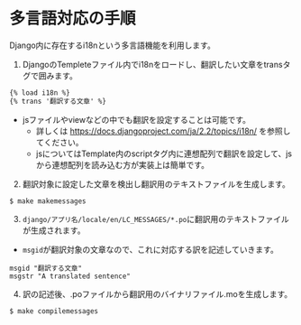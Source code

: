 # 多言語対応の手順

Django内に存在するi18nという多言語機能を利用します。

1. DjangoのTempleteファイル内でi18nをロードし、翻訳したい文章をtransタグで囲みます。

```html
{% load i18n %}
{% trans '翻訳する文章' %}
```

- jsファイルやviewなどの中でも翻訳を設定することは可能です。
  - 詳しくは https://docs.djangoproject.com/ja/2.2/topics/i18n/ を参照してください。
  - jsについてはTemplate内のscriptタグ内に連想配列で翻訳を設定して、jsから連想配列を読み込む方が実装上は簡単です。

2. 翻訳対象に設定した文章を検出し翻訳用のテキストファイルを生成します。

```
$ make makemessages
```

3. `django/アプリ名/locale/en/LC_MESSAGES/*.po`に翻訳用のテキストファイルが生成されます。
- `msgid`が翻訳対象の文章なので、これに対応する訳を記述していきます。

```
msgid "翻訳する文章"
msgstr "A translated sentence"
```

4. 訳の記述後、.poファイルから翻訳用のバイナリファイル.moを生成します。

```
$ make compilemessages
```

